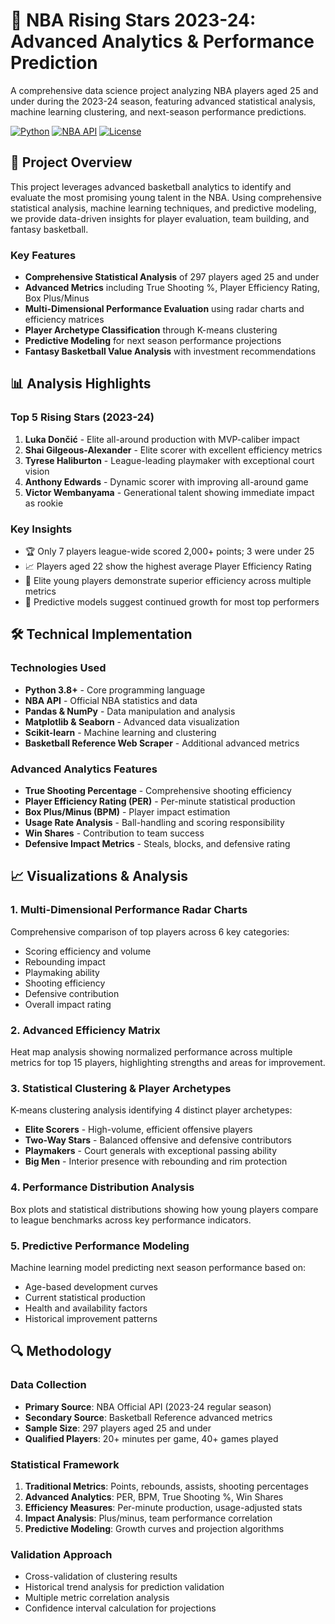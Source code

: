 # 🏀 NBA Rising Stars 2023-24: Advanced Analytics & Performance Prediction

A comprehensive data science project analyzing NBA players aged 25 and under during the 2023-24 season, featuring advanced statistical analysis, machine learning clustering, and next-season performance predictions.

[![Python](https://img.shields.io/badge/Python-3.8+-blue.svg)](https://www.python.org/downloads/)
[![NBA API](https://img.shields.io/badge/NBA%20API-Official-orange.svg)](https://github.com/swar/nba_api)
[![License](https://img.shields.io/badge/License-MIT-green.svg)](LICENSE)

## 🎯 Project Overview

This project leverages advanced basketball analytics to identify and evaluate the most promising young talent in the NBA. Using comprehensive statistical analysis, machine learning techniques, and predictive modeling, we provide data-driven insights for player evaluation, team building, and fantasy basketball.

### Key Features
- **Comprehensive Statistical Analysis** of 297 players aged 25 and under
- **Advanced Metrics** including True Shooting %, Player Efficiency Rating, Box Plus/Minus
- **Multi-Dimensional Performance Evaluation** using radar charts and efficiency matrices
- **Player Archetype Classification** through K-means clustering
- **Predictive Modeling** for next season performance projections
- **Fantasy Basketball Value Analysis** with investment recommendations

## 📊 Analysis Highlights

### Top 5 Rising Stars (2023-24)
1. **Luka Dončić** - Elite all-around production with MVP-caliber impact
2. **Shai Gilgeous-Alexander** - Elite scorer with excellent efficiency metrics
3. **Tyrese Haliburton** - League-leading playmaker with exceptional court vision
4. **Anthony Edwards** - Dynamic scorer with improving all-around game
5. **Victor Wembanyama** - Generational talent showing immediate impact as rookie

### Key Insights
- 🏆 Only 7 players league-wide scored 2,000+ points; 3 were under 25
- 📈 Players aged 22 show the highest average Player Efficiency Rating
- 🎯 Elite young players demonstrate superior efficiency across multiple metrics
- 🔮 Predictive models suggest continued growth for most top performers

## 🛠️ Technical Implementation

### Technologies Used
- **Python 3.8+** - Core programming language
- **NBA API** - Official NBA statistics and data
- **Pandas & NumPy** - Data manipulation and analysis
- **Matplotlib & Seaborn** - Advanced data visualization
- **Scikit-learn** - Machine learning and clustering
- **Basketball Reference Web Scraper** - Additional advanced metrics

### Advanced Analytics Features
- **True Shooting Percentage** - Comprehensive shooting efficiency
- **Player Efficiency Rating (PER)** - Per-minute statistical production
- **Box Plus/Minus (BPM)** - Player impact estimation
- **Usage Rate Analysis** - Ball-handling and scoring responsibility
- **Win Shares** - Contribution to team success
- **Defensive Impact Metrics** - Steals, blocks, and defensive rating

## 📈 Visualizations & Analysis

### 1. Multi-Dimensional Performance Radar Charts
Comprehensive comparison of top players across 6 key categories:
- Scoring efficiency and volume
- Rebounding impact
- Playmaking ability
- Shooting efficiency
- Defensive contribution
- Overall impact rating

### 2. Advanced Efficiency Matrix
Heat map analysis showing normalized performance across multiple metrics for top 15 players, highlighting strengths and areas for improvement.

### 3. Statistical Clustering & Player Archetypes
K-means clustering analysis identifying 4 distinct player archetypes:
- **Elite Scorers** - High-volume, efficient offensive players
- **Two-Way Stars** - Balanced offensive and defensive contributors
- **Playmakers** - Court generals with exceptional passing ability
- **Big Men** - Interior presence with rebounding and rim protection

### 4. Performance Distribution Analysis
Box plots and statistical distributions showing how young players compare to league benchmarks across key performance indicators.

### 5. Predictive Performance Modeling
Machine learning model predicting next season performance based on:
- Age-based development curves
- Current statistical production
- Health and availability factors
- Historical improvement patterns

## 🔍 Methodology

### Data Collection
- **Primary Source**: NBA Official API (2023-24 regular season)
- **Secondary Source**: Basketball Reference advanced metrics
- **Sample Size**: 297 players aged 25 and under
- **Qualified Players**: 20+ minutes per game, 40+ games played

### Statistical Framework
1. **Traditional Metrics**: Points, rebounds, assists, shooting percentages
2. **Advanced Analytics**: PER, BPM, True Shooting %, Win Shares
3. **Efficiency Measures**: Per-minute production, usage-adjusted stats
4. **Impact Analysis**: Plus/minus, team performance correlation
5. **Predictive Modeling**: Growth curves and projection algorithms

### Validation Approach
- Cross-validation of clustering results
- Historical trend analysis for prediction validation
- Multiple metric correlation analysis
- Confidence interval calculation for projections

